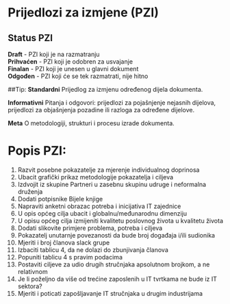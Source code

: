 # Prijedlozi za izmjene (PZI)

## Status PZI
**Draft** - PZI koji je na razmatranju  
**Prihvaćen** - PZI koji je odobren za usvajanje  
**Finalan** - PZI koji je unesen u glavni dokument  
**Odgođen** - PZI koji će se tek razmatrati, nije hitno  

##Tip:
**Standardni**
Prijedlog za izmjenu određenog dijela dokumenta.

**Informativni**
Pitanja i odgovori: prijedlozi za pojašnjenje nejasnih dijelova, prijedlozi za objašnjenja pozadine ili razloga za određene dijelove.

**Meta**
O metodologiji, strukturi i procesu izrade dokumenta.

# Popis PZI:
1. Razvit posebne pokazatelje za mjerenje individualnog doprinosa
2. Ubacit grafički prikaz metodologije pokazatelja i ciljeva
3. Izdvojit iz skupine Partneri u zasebnu skupinu udruge i neformalna druženja 
4. Dodati potpisnike Bijele knjige
5. Napraviti anketni obrazac potreba i inicijativa IT zajednice
6. U opis općeg cilja ubacit i globalnu/međunarodnu dimenziju
7. U opisu općeg cilja izmijeniti kvalitetu poslovnog života u kvalitetu života
8. Dodati slikovite primjere problema, potreba i ciljeva
9. Pokazatelj unutarnje povezanosti da bude broj događaja i/ili sudionika
10. Mjeriti i broj članova slack grupe
11. Izbaciti tablicu 4, da ne dolazi do zbunjivanja članova
12. Popuniti tablicu 4 s pravim podacima
13. Postaviti ciljeve za udio drugih stručnjaka apsolutnom brojkom, a ne relativnom
14. Je li poželjno da više od trećine zaposlenih u IT tvrtkama ne bude iz IT sektora?
15. Mjeriti i poticati zapošljavanje IT stručnjaka u drugim industrijama
